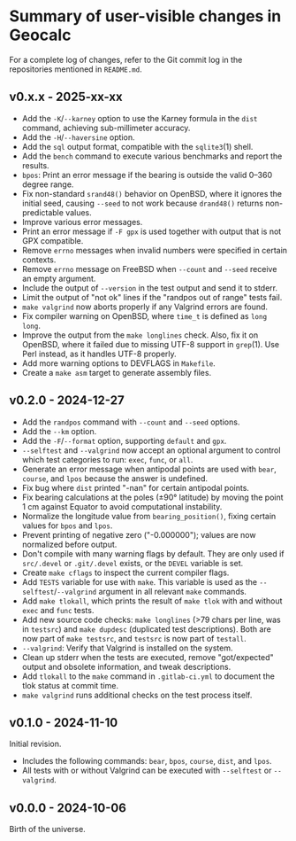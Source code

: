 <!-- NEWS.md -->
<!-- File ID: d0d3fe52-9f97-11ef-a21d-83850402c3ce -->

Summary of user-visible changes in Geocalc
==========================================

For a complete log of changes, refer to the Git commit log in the 
repositories mentioned in `README.md`.

v0.x.x - 2025-xx-xx
-------------------

- Add the `-K`/`--karney` option to use the Karney formula in the `dist` 
  command, achieving sub-millimeter accuracy.
- Add the `-H`/`--haversine` option.
- Add the `sql` output format, compatible with the `sqlite3`(1) shell.
- Add the `bench` command to execute various benchmarks and report the 
  results.
- `bpos`: Print an error message if the bearing is outside the valid 
  0–360 degree range.
- Fix non-standard `srand48()` behavior on OpenBSD, where it ignores the 
  initial seed, causing `--seed` to not work because `drand48()` returns 
  non-predictable values.
- Improve various error messages.
- Print an error message if `-F gpx` is used together with output that 
  is not GPX compatible.
- Remove `errno` messages when invalid numbers were specified in certain 
  contexts.
- Remove `errno` message on FreeBSD when `--count` and `--seed` receive 
  an empty argument.
- Include the output of `--version` in the test output and send it to 
  stderr.
- Limit the output of "not ok" lines if the "randpos out of range" tests 
  fail.
- `make valgrind` now aborts properly if any Valgrind errors are found.
- Fix compiler warning on OpenBSD, where `time_t` is defined as `long 
  long`.
- Improve the output from the `make longlines` check. Also, fix it on 
  OpenBSD, where it failed due to missing UTF-8 support in `grep`(1). 
  Use Perl instead, as it handles UTF-8 properly.
- Add more warning options to DEVFLAGS in `Makefile`.
- Create a `make asm` target to generate assembly files.

v0.2.0 - 2024-12-27
-------------------

- Add the `randpos` command with `--count` and `--seed` options.
- Add the `--km` option.
- Add the `-F`/`--format` option, supporting `default` and `gpx`.
- `--selftest` and `--valgrind` now accept an optional argument to 
  control which test categories to run: `exec`, `func`, or `all`.
- Generate an error message when antipodal points are used with `bear`, 
  `course`, and `lpos` because the answer is undefined.
- Fix bug where `dist` printed "-nan" for certain antipodal points.
- Fix bearing calculations at the poles (±90° latitude) by moving the 
  point 1 cm against Equator to avoid computational instability.
- Normalize the longitude value from `bearing_position()`, fixing 
  certain values for `bpos` and `lpos`.
- Prevent printing of negative zero ("-0.000000"); values are now 
  normalized before output.
- Don't compile with many warning flags by default. They are only used 
  if `src/.devel` or `.git/.devel` exists, or the `DEVEL` variable is 
  set.
- Create `make cflags` to inspect the current compiler flags.
- Add `TESTS` variable for use with `make`. This variable is used as the 
  `--selftest`/`--valgrind` argument in all relevant `make` commands.
- Add `make tlokall`, which prints the result of `make tlok` with and 
  without `exec` and `func` tests.
- Add new source code checks: `make longlines` (>79 chars per line, was 
  in `testsrc`) and `make dupdesc` (duplicated test descriptions). Both 
  are now part of `make testsrc`, and `testsrc` is now part of 
  `testall`.
- `--valgrind`: Verify that Valgrind is installed on the system.
- Clean up stderr when the tests are executed, remove "got/expected" 
  output and obsolete information, and tweak descriptions.
- Add `tlokall` to the `make` command in `.gitlab-ci.yml` to document 
  the tlok status at commit time.
- `make valgrind` runs additional checks on the test process itself.

v0.1.0 - 2024-11-10
-------------------

Initial revision.

- Includes the following commands: `bear`, `bpos`, `course`, `dist`, and 
  `lpos`.
- All tests with or without Valgrind can be executed with `--selftest` 
  or `--valgrind`.

v0.0.0 - 2024-10-06
-------------------

Birth of the universe.

<!--
vim: set ts=2 sw=2 sts=2 tw=72 et fo=tcqw fenc=utf8 :
vim: set com=b\:#,fb\:-,fb\:*,n\:> ft=markdown :
-->
